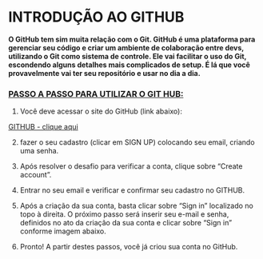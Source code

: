# INTRODUÇÃO AO GITHUB 

**O GitHub tem sim muita relação com o Git. GitHub é uma plataforma para gerenciar seu código e criar um ambiente de colaboração entre devs, utilizando o Git como sistema de controle. Ele vai facilitar o uso do Git, escondendo alguns detalhes mais complicados de setup. É lá que você provavelmente vai ter seu repositório e usar no dia a dia.**

### <u>PASSO A PASSO PARA UTILIZAR O GIT HUB:</u> 

1.  Você deve acessar o site do GitHub (link abaixo):

[GITHUB - clique aqui](https://github.com/)

2. fazer o seu cadastro (clicar em SIGN UP) colocando seu email, criando uma senha. 

3. Após resolver o desafio para verificar a conta, clique sobre “Create account”.

4. Entrar no seu email e verificar e confirmar seu cadastro no GITHUB. 

5. Após a criação da sua conta, basta clicar sobre “Sign in” localizado no topo à direita. O próximo passo será inserir seu e-mail e senha, definidos no ato da criação da sua conta e clicar sobre “Sign in” conforme imagem abaixo.

6. Pronto! A partir destes passos, você já criou sua conta no GitHub. 

   



